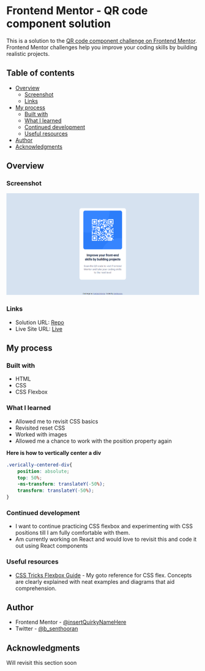 # Frontend Mentor - QR code component solution

This is a solution to the [QR code component challenge on Frontend Mentor](https://www.frontendmentor.io/challenges/qr-code-component-iux_sIO_H). Frontend Mentor challenges help you improve your coding skills by building realistic projects. 

## Table of contents

- [Overview](#overview)
  - [Screenshot](#screenshot)
  - [Links](#links)
- [My process](#my-process)
  - [Built with](#built-with)
  - [What I learned](#what-i-learned)
  - [Continued development](#continued-development)
  - [Useful resources](#useful-resources)
- [Author](#author)
- [Acknowledgments](#acknowledgments)


## Overview

### Screenshot

![](./images/Solution.png)

### Links

- Solution URL: [Repo](https://github.com/insertQuirkyNameHere/css-challenges/tree/main/Challenge%201)
- Live Site URL: [Live](https://sens-css-challenges.netlify.app/challenge%201/)

## My process

### Built with

- HTML
- CSS
- CSS Flexbox

### What I learned

- Allowed me to revisit CSS basics
- Revisited reset CSS
- Worked with images
- Allowed me a chance to work with the position property again

**Here is how to vertically center a div**


```css
.verically-centered-div{
    position: absolute;
    top: 50%;
    -ms-transform: translateY(-50%);
    transform: translateY(-50%);
}
```

### Continued development

- I want to continue practicing CSS flexbox and experimenting with CSS positions till I am fully comfortable with them.
- Am currently working on React and would love to revisit this and code it out using React components

### Useful resources

- [CSS Tricks Flexbox Guide](https://css-tricks.com/snippets/css/a-guide-to-flexbox/) - My goto reference for CSS flex. Concepts are clearly explained with neat examples and diagrams that aid comprehension.

## Author

- Frontend Mentor - [@insertQuirkyNameHere](https://www.frontendmentor.io/profile/insertQuirkyNameHere)
- Twitter - [@b_senthooran](https://twitter.com/b_senthooran)

## Acknowledgments

Will revisit this section soon

